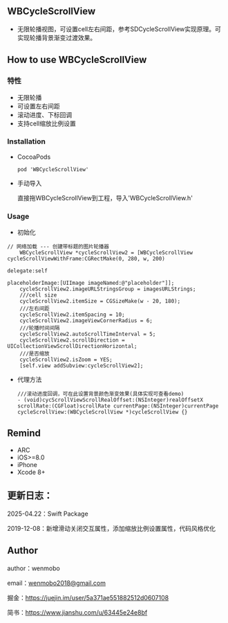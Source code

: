## WBCycleScrollView
- 无限轮播视图，可设置cell左右间距，参考SDCycleScrollView实现原理。可实现轮播背景渐变过渡效果。

## How to use WBCycleScrollView

### 特性
- 无限轮播
- 可设置左右间距
- 滚动进度、下标回调
- 支持cell缩放比例设置

### Installation

- CocoaPods

  `pod 'WBCycleScrollView'`

- 手动导入

  直接拖WBCycleScrollView到工程，导入'WBCycleScrollView.h'

### Usage

- 初始化

```
// 网络加载 --- 创建带标题的图片轮播器
    WBCycleScrollView *cycleScrollView2 = [WBCycleScrollView cycleScrollViewWithFrame:CGRectMake(0, 280, w, 200)
                                                                             delegate:self
                                                                     placeholderImage:[UIImage imageNamed:@"placeholder"]];
    cycleScrollView2.imageURLStringsGroup = imagesURLStrings;
    ///cell size
    cycleScrollView2.itemSize = CGSizeMake(w - 20, 180);
    ///左右间距
    cycleScrollView2.itemSpacing = 10;
    cycleScrollView2.imageViewCornerRadius = 6;
    ///轮播时间间隔
    cycleScrollView2.autoScrollTimeInterval = 5;
    cycleScrollView2.scrollDirection = UICollectionViewScrollDirectionHorizontal;
    ///是否缩放
    cycleScrollView2.isZoom = YES;
    [self.view addSubview:cycleScrollView2];
```

- 代理方法

  ```
  ///滚动进度回调，可在此设置背景颜色渐变效果(具体实现可查看demo)
  - (void)cycScrollViewScrollRealOffset:(NSInteger)realOffsetX scrollRate:(CGFloat)scrollRate currentPage:(NSInteger)currentPage cycleScrollView:(WBCycleScrollView *)cycleScrollView {}
  ```

  

## Remind

- ARC
- iOS>=8.0
- iPhone
- Xcode 8+

## 更新日志：
2025-04.22：Swift Package

2019-12-08：新增滑动关闭交互属性，添加缩放比例设置属性，代码风格优化

## Author

author：wenmobo	

email：[wenmobo2018@gmail.com](mailto:wenmobo2018@gmail.com)


掘金：https://juejin.im/user/5a371ae551882512d0607108		

简书：https://www.jianshu.com/u/63445e24e8bf		

